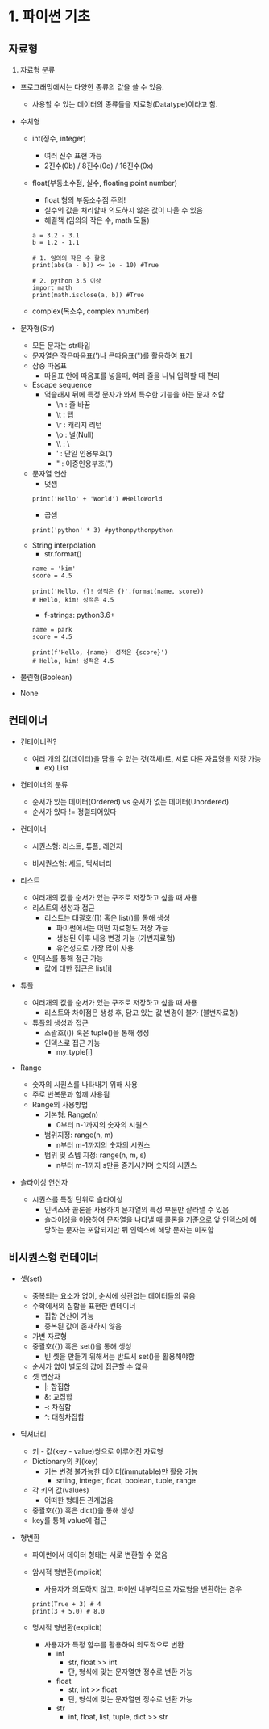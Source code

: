 # 1. 파이썬 기초

## __자료형__
1. 자료형 분류
- 프로그래밍에서는 다양한 종류의 값을 쓸 수 있음.
    - 사용할 수 있는 데이터의 종류들을 자료형(Datatype)이라고 함.

- 수치형
    - int(정수, integer)
        - 여러 진수 표현 가능
        - 2진수(0b) / 8진수(0o) / 16진수(0x)
    - float(부동소수점, 실수, floating point number)
        - float 형의 부동소수점 주의!
        - 실수의 값을 처리할때 의도하지 않은 값이 나올 수 있음
        - 해결책 (임의의 작은 수, math 모듈)
        ``` 
        a = 3.2 - 3.1
        b = 1.2 - 1.1
        
        # 1. 임의의 작은 수 활용
        print(abs(a - b)) <= 1e - 10) #True

        # 2. python 3.5 이상
        import math
        print(math.isclose(a, b)) #True
        ```

    - complex(복소수, complex nnumber)
- 문자형(Str)
    - 모든 문자는 str타입
    - 문자열은 작은따옴표(')나 큰따옴표(")를 활용하여 표기
    - 삼중 따옴표
        - 따옴표 안에 따옴표를 넣을때, 여러 줄을 나눠 입력할 때 편리
    - Escape sequence
        - 역슬래시 뒤에 특정 문자가 와서 특수한 기능을 하는 문자 조합
            - \n : 줄 바꿈
            - \t : 탭
            - \r : 캐리지 리턴
            - \o : 널(Null)
            - \\\ : \
            - \' : 단일 인용부호(')
            - \" : 이중인용부호(")
    - 문자열 연산
        - 덧셈
        ```
        print('Hello' + 'World') #HelloWorld
        ```
        - 곱셈
        ```
        print('python' * 3) #pythonpythonpython
        ```
    - String interpolation
        - str.format()
        ```
        name = 'kim'
        score = 4.5

        print('Hello, {}! 성적은 {}'.format(name, score))
        # Hello, kim! 성적은 4.5
        ```
        - f-strings: python3.6+
        ```
        name = park
        score = 4.5

        print(f'Hello, {name}! 성적은 {score}')
        # Hello, kim! 성적은 4.5
        ```

- 불린형(Boolean)
- None

## __컨테이너__

- 컨테이너란?
    - 여러 개의 값(데이터)을 담을 수  있는 것(객체)로, 서로 다른 자료형을 저장 가능
        - ex) List
- 컨테이너의 분류
    - 순서가 있는 데이터(Ordered) vs 순서가 없는 데이터(Unordered)
    - 순서가 있다 != 정렬되어있다

- 컨테이너
    - 시퀀스형: 리스트, 튜플, 레인지

    - 비시퀀스형: 세트, 딕셔너리


- 리스트
    - 여러개의 값을 순서가 있는 구조로 저장하고 싶을 때 사용
    - 리스트의 생성과 접근
        - 리스트는 대괄호([]) 혹은 list()를 통해 생성
            - 파이썬에서는 어떤 자료형도 저장 가능
            - 생성된 이후 내용 변경 가능 (가변자료형)
            - 유연성으로 가장 많이 사용
    - 인덱스를 통해 접근 가능
        - 값에 대한 접근은 list[i]

- 튜플
    - 여러개의 값을 순서가 있는 구조로 저장하고 싶을 때 사용
        - 리스트와 차이점은 생성 후, 담고 있는 값 변경이 불가 (불변자료형)
    - 튜플의 생성과 접근
        - 소괄호(()) 혹은 tuple()을 통해 생성
        - 인덱스로 접근 가능
            - my_typle[i]

- Range
    - 숫자의 시퀀스를 나타내기 위해 사용
    - 주로 반복문과 함께 사용됨
    - Range의 사용방법
        - 기본형: Range(n)
            - 0부터 n-1까지의 숫자의 시퀀스
        - 범위지정: range(n, m)
            - n부터 m-1까지의 숫자의 시퀀스
        - 범위 및 스텝 지정: range(n, m, s)
            - n부터 m-1까지 s만큼 증가시키며 숫자의 시퀀스

- 슬라이싱 연산자
    - 시퀀스를 특정 단위로 슬라이싱
        - 인덱스와 콜론을 사용하여 문자열의 특정 부분만 잘라낼 수 있음
        - 슬라이싱을 이용하여 문자열을 나타낼 때 콜론을 기준으로 앞 인덱스에 해당하는 문자는 포함되지만 뒤 인덱스에 해당 문자는 미포함

## __비시퀀스형 컨테이너__

- 셋(set)
    - 중복되는 요소가 없이, 순서에 상관없는 데이터들의 묶음
    - 수학에서의 집합을 표현한 컨테이너
        - 집합 연산이 가능
        - 중복된 값이 존재하지 않음
    - 가변 자료형
    - 중괄호({}) 혹은 set()을 통해 생성
        - 빈 셋을 만들기 위해서는 반드시 set()을 활용해야함
    - 순서가 없어 별도의 값에 접근할 수 없음
    - 셋 연산자
        - |: 합집합
        - &: 교집합
        - -: 차집합
        - ^: 대칭차집합
    
- 딕셔너리
    - 키 - 값(key - value)쌍으로 이루어진 자료형
    - Dictionary의 키(key)
        - 키는 변경 불가능한 데이터(immutable)만 활용 가능
            - srting, integer, float, boolean, tuple, range
    - 각 키의 값(values)
        - 어떠한 형태든 관계없음
    - 중괄호({}) 혹은 dict()을 통해 생성
    - key를 통해 value에 접근

- 형변환
    - 파이썬에서 데이터 형태는 서로 변환할 수 있음
    - 암시적 형변환(implicit)
        - 사용자가 의도하지 않고, 파이썬 내부적으로 자료형을 변환하는 경우
        ```
        print(True + 3) # 4
        print(3 + 5.0) # 8.0
        ```


    - 명시적 형변환(explicit)
        - 사용자가 특정 함수를 활용하여 의도적으로 변환
            - int
                - str, float >> int
                - 단, 형식에 맞는 문자열만 정수로 변환 가능
            - float
                - str, int >> float
                - 단, 형식에 맞는 문자열만 정수로 변환 가능
            - str
                - int, float, list, tuple, dict >> str




